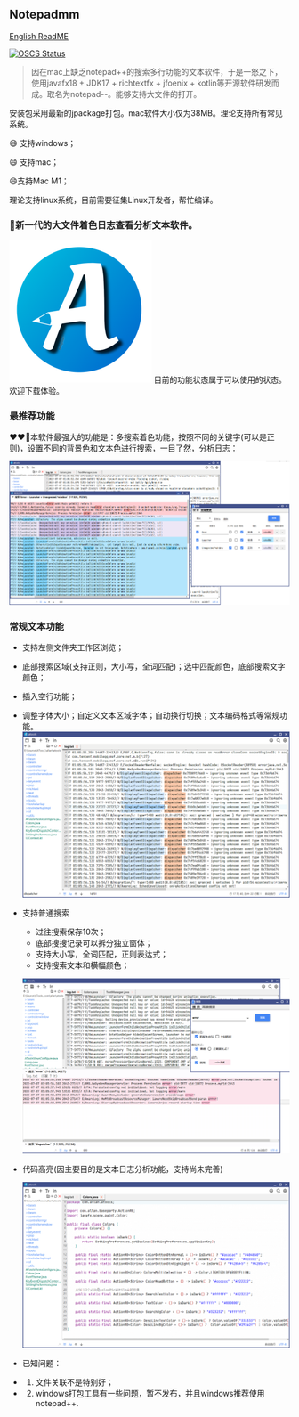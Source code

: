 ## Notepadmm  
[English ReadME](https://github.com/jzlhll/Notepadmm/blob/main/readme_en.md)

[![OSCS Status](https://www.oscs1024.com/platform/badge/jzlhll/Notepadmm.svg?size=small)](https://www.oscs1024.com/project/jzlhll/Notepadmm?ref=badge_small)

> 因在mac上缺乏notepad++的搜索多行功能的文本软件，于是一怒之下，使用javafx18 + JDK17 + richtextfx + jfoenix + kotlin等开源软件研发而成。取名为notepad--。能够支持大文件的打开。

安装包采用最新的jpackage打包。mac软件大小仅为38MB。理论支持所有常见系统。

:smile: 支持windows；

:smile: 支持mac；

:smile:支持Mac M1；

理论支持linux系统，目前需要征集Linux开发者，帮忙编译。

### :revolving_hearts:新一代的大文件着色日志查看分析文本软件。
![](icons/icon.png)
目前的功能状态属于可以使用的状态。欢迎下载体验。

### 最推荐功能
:heart::heart::muscle:本软件最强大的功能是：多搜索着色功能，按照不同的关键字(可以是正则)，设置不同的背景色和文本色进行搜索，一目了然，分析日志：

![](previews/advance_search.png)


### 常规文本功能
* 支持左侧文件夹工作区浏览；

* 底部搜索区域(支持正则，大小写，全词匹配)；选中匹配颜色，底部搜索文字颜色； 

* 插入空行功能；

* 调整字体大小；自定义文本区域字体；自动换行切换；文本编码格式等常规功能。
![](previews/normal.png)

* 支持普通搜索

  * 过往搜索保存10次；
  * 底部搜搜记录可以拆分独立窗体；
  * 支持大小写，全词匹配，正则表达式；
  * 支持搜索文本和横幅颜色；

  ![](previews/normal_search.png)


* 代码高亮(因主要目的是文本日志分析功能，支持尚未完善)

  ![](previews/colors.png)
 
* 已知问题：
* 1. 文件关联不是特别好；
* 2. windows打包工具有一些问题，暂不发布，并且windows推荐使用notepad++.
